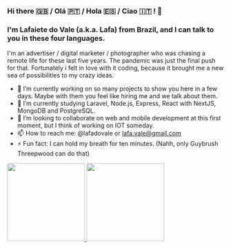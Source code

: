 ### Hi there 🇬🇧 / Olá :portugal: / Hola :es: / Ciao :it: ! :call_me_hand:
### I'm Lafaiete do Vale (a.k.a. Lafa) from Brazil, and I can talk to you in these four languages.

I'm an advertiser / digital marketer / photographer who was chasing a remote life for these last five years. The pandemic was just the final push for that.
Fortunately i felt in love with it coding, because it brought me a new sea of possibilities to my crazy ideas.

- 🔭 I’m currently working on so many projects to show you here in a few days. Maybe with them you feel like hiring me and we talk about them.
- 🌱 I’m currently studying Laravel, Node.js, Express, React with NextJS, MongoDB and PostgreSQL.
- 👯 I’m looking to collaborate on web and mobile development at this first moment, but I think of working on IOT someday.
- 📫 How to reach me: @lafadovale or lafa.vale@gmail.com
- ⚡ Fun fact: I can hold my breath for ten minutes. (Nahh, only Guybrush Threepwood can do that)
<div>
  <a href="https://github.com/rafaballerini">
  <img height="180em" src="https://github-readme-stats.vercel.app/api?username=lafadovale&show_icons=true&theme=vision-friendly-dark&include_all_commits=true&count_private=true"/>
  <img height="180em" src="https://github-readme-stats.vercel.app/api/top-langs/?username=lafadovale&layout=compact&langs_count=7&theme=vision-friendly-dark"/>
</div>
